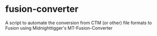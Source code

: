 # fusion-converter
A script to automate the conversion from CTM (or other) file formats to Fusion using Midnighttigger's MT-Fusion-Converter
